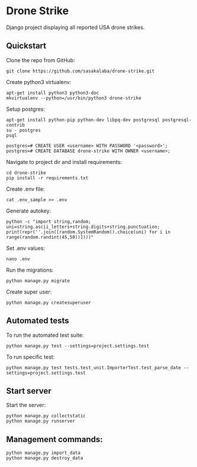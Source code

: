 # Drone Strike

Django project displaying all reported USA drone strikes.

## Quickstart

Clone the repo from GitHub:

    git clone https://github.com/sasakalaba/drone-strike.git

Create python3 virtualenv:

    apt-get install python3 python3-doc
    mkvirtualenv --python=/usr/bin/python3 drone-strike

Setup postgres:

    apt-get install python-pip python-dev libpq-dev postgresql postgresql-contrib
    su - postgres
    psql

    postgres=# CREATE USER <username> WITH PASSWORD '<password>';
    postgres=# CREATE DATABASE drone-strike WITH OWNER <username>;

Navigate to project dir and install requirements:

    cd drone-strike
    pip install -r requirements.txt

Create .env file:

    cat .env_sample >> .env

Generate autokey:

    python -c "import string,random; uni=string.ascii_letters+string.digits+string.punctuation; print(repr(''.join([random.SystemRandom().choice(uni) for i in range(random.randint(45,50))])))"

Set .env values:

    nano .env

Run the migrations:

    python manage.py migrate

Create super user:

    python manage.py createsuperuser


## Automated tests

To run the automated test suite:

    python manage.py test --settings=project.settings.test

To run specific test:

    python manage.py test tests.test_unit.ImporterTest.test_parse_date --settings=project.settings.test


## Start server

Start the server:

    python manage.py collectstatic
    python manage.py runserver


## Management commands:
    python manage.py import_data
    python manage.py destroy_data

